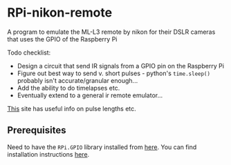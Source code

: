 RPi-nikon-remote
===============

A program to emulate the ML-L3 remote by nikon for their DSLR cameras that uses the GPIO of the Raspberry Pi

Todo checklist:
* Design a circuit that send IR signals from a GPIO pin on the Raspberry Pi
* Figure out best way to send v. short pulses - python's `time.sleep()` probably isn't accurate/granular enough...
* Add the ability to do timelapses etc.
* Eventually extend to a general ir remote emulator...

[This](http://www.bigmike.it/ircontrol/index.html) site has useful info on pulse lengths etc.

Prerequisites
------------

Need to have the `RPi.GPIO` library installed from [here](http://pypi.python.org/pypi/RPi.GPIO). You can find installation instructions [here](http://www.raspberrypi-spy.co.uk/2012/05/install-rpi-gpio-python-library/).